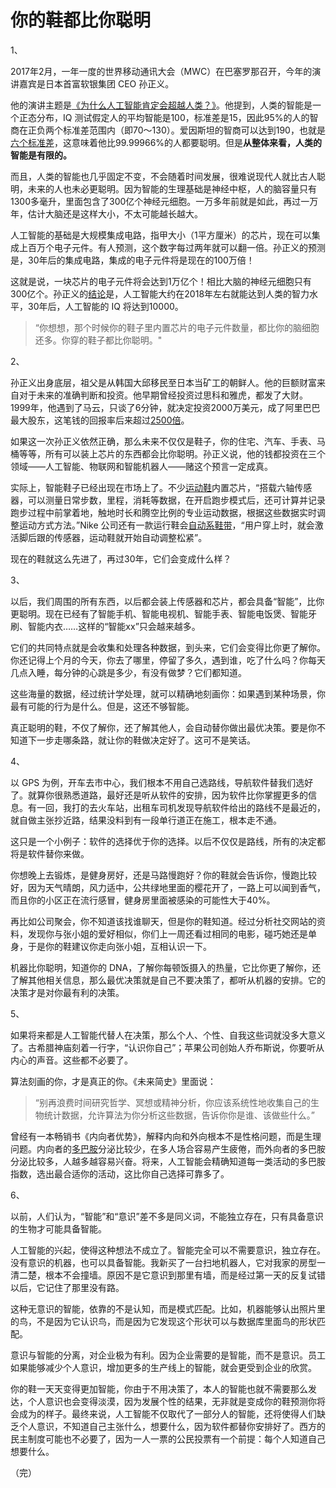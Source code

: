 # 你的鞋都比你聪明

1、

2017年2月，一年一度的世界移动通讯大会（MWC）在巴塞罗那召开，今年的演讲嘉宾是日本首富软银集团 CEO 孙正义。

他的演讲主题是[《为什么人工智能肯定会超越人类？》](http://tech.sina.com.cn/it/2017-02-28/doc-ifyavvsh7051757.shtml)。他提到，人类的智能是一个正态分布，IQ 测试假定人的平均智能是100，标准差是15，因此95%的人的智商在正负两个标准差范围内（即70～130）。爱因斯坦的智商可以达到190，也就是[六个标准差](https://baike.baidu.com/item/%E5%85%AD%E4%B8%AA%E6%A0%87%E5%87%86%E5%B7%AE)，这意味着他比99.99966%的人都要聪明。但是**从整体来看，人类的智能是有限的。**

而且，人类的智能也几乎固定不变，不会随着时间发展，很难说现代人就比古人聪明，未来的人也未必更聪明。因为智能的生理基础是神经中枢，人的脑容量只有1300多毫升，里面包含了300亿个神经元细胞。一万多年前就是如此，再过一万年，估计大脑还是这样大小，不太可能越长越大。

人工智能的基础是大规模集成电路，指甲大小（1平方厘米）的芯片，现在可以集成上百万个电子元件。有人预测，这个数字每过两年就可以翻一倍。孙正义的预测是，30年后的集成电路，集成的电子元件将是现在的100万倍！

这就是说，一块芯片的电子元件将会达到1万亿个！相比大脑的神经元细胞只有300亿个。孙正义的[结论](http://www.nbd.com.cn/articles/2017-07-29/1133397.html)是，人工智能大约在2018年左右就能达到人类的智力水平，30年后，人工智能的 IQ 将达到10000。

> “你想想，那个时候你的鞋子里内置芯片的电子元件数量，都比你的脑细胞还多。你穿的鞋子都比你聪明。"

2、

孙正义出身底层，祖父是从韩国大邱移民至日本当矿工的朝鲜人。他的巨额财富来自对于未来的准确判断和投资。他早期曾经投资过思科和雅虎，都发了大财。1999年，他遇到了马云，只谈了6分钟，就决定投资2000万美元，成了阿里巴巴最大股东，这笔钱的回报率后来超过[2500倍](http://tech.sina.com.cn/i/2014-09-19/18349625738.shtml)。

如果这一次孙正义依然正确，那么未来不仅仅是鞋子，你的住宅、汽车、手表、马桶等等，所有可以装上芯片的东西都会比你聪明。孙正义说，他的钱都投资在三个领域——人工智能、物联网和智能机器人——赌这个预言一定成真。

实际上，智能鞋子已经出现在市场上了。不少[运动鞋](http://wemedia.ifeng.com/13338445/wemedia.shtml)内置芯片，“搭载六轴传感器，可以测量日常步数，里程，消耗等数据，在开启跑步模式后，还可计算并记录跑步过程中前掌着地，触地时长和腾空比例的专业运动数据，根据这些数据实时调整运动方式方法。”Nike 公司还有一款运行鞋会[自动系鞋带](http://www.leesharing.com/2016/11/nike.html)，“用户穿上时，就会激活脚后跟的传感器，运动鞋就开始自动调整松紧”。

现在的鞋就这么先进了，再过30年，它们会变成什么样？

3、

以后，我们周围的所有东西，以后都会装上传感器和芯片，都会具备“智能”，比你更聪明。现在已经有了智能手机、智能电视机、智能手表、智能电饭煲、智能牙刷、智能内衣……这样的“智能xx”只会越来越多。

它们的共同特点就是会收集和处理各种数据，到头来，它们会变得比你更了解你。你还记得上个月的今天，你去了哪里，停留了多久，遇到谁，吃了什么吗？你每天几点入睡，每分钟的心跳是多少，有没有做梦？它们都知道。

这些海量的数据，经过统计学处理，就可以精确地刻画你：如果遇到某种场景，你最有可能的行为是什么。但是，这还不够智能。

真正聪明的鞋，不仅了解你，还了解其他人，会自动替你做出最优决策。要是你不知道下一步走哪条路，就让你的鞋做决定好了。这可不是笑话。

4、

以 GPS 为例，开车去市中心，我们根本不用自己选路线，导航软件替我们选好了。就算你很熟悉道路，最好还是听从软件的安排，因为软件比你掌握更多的信息。有一回，我打的去火车站，出租车司机发现导航软件给出的路线不是最近的，就自做主张抄近路，结果没料到有一段单行道正在施工，根本走不通。

这只是一个小例子：软件的选择优于你的选择。以后不仅仅是路线，所有的决定都将是软件替你来做。

你想晚上去锻炼，是健身房好，还是马路慢跑好？你的鞋就会告诉你，慢跑比较好，因为天气晴朗，风力适中，公共绿地里面的樱花开了，一路上可以闻到香气，而且你的小区正在流行感冒，健身房里面被感染的可能性大于40%。

再比如公司聚会，你不知道该找谁聊天，但是你的鞋知道。经过分析社交网站的资料，发现你与张小姐的爱好相似，你们上一周还看过相同的电影，碰巧她还是单身，于是你的鞋建议你走向张小姐，互相认识一下。

机器比你聪明，知道你的 DNA，了解你每顿饭摄入的热量，它比你更了解你，还了解其他相关信息，那么最优决策就是自己不要决策了，都听从机器的安排。它的决策才是对你最有利的决策。

5、

如果将来都是人工智能代替人在决策，那么个人、个性、自我这些词就没多大意义了。古希腊神庙刻着一行字，“认识你自己”；苹果公司创始人乔布斯说，你要听从内心的声音。这些都不必要了。

算法刻画的你，才是真正的你。《未来简史》里面说：

> “别再浪费时间研究哲学、冥想或精神分析，你应该系统性地收集自己的生物统计数据，允许算法为你分析这些数据，告诉你你是谁、该做些什么。”

曾经有一本畅销书《内向者优势》，解释内向和外向根本不是性格问题，而是生理问题。内向者的[多巴胺](https://baike.baidu.com/item/%E5%A4%9A%E5%B7%B4%E8%83%BA/62597)分泌比较少，在多人场合容易产生疲倦，而外向者的多巴胺分泌比较多，人越多越容易兴奋。将来，人工智能会精确知道每一类活动的多巴胺指数，选出最合适你的活动，这比你自己选择可靠多了。

6、

以前，人们认为，“智能”和“意识”差不多是同义词，不能独立存在，只有具备意识的生物才可能具备智能。

人工智能的兴起，使得这种想法不成立了。智能完全可以不需要意识，独立存在。没有意识的机器，也可以具备智能。我新买了一台扫地机器人，它对我家的房型一清二楚，根本不会撞墙。原因不是它意识到那里有墙，而是经过第一天的反复试错以后，它记住了那里没有路。

这种无意识的智能，依靠的不是认知，而是模式匹配。比如，机器能够认出照片里的鸟，不是因为它认识鸟，而是因为它发现这个形状可以与数据库里面鸟的形状匹配。

意识与智能的分离，对企业极为有利。因为企业需要的是智能，而不是意识。员工如果能够减少个人意识，增加更多的生产线上的智能，就会更受到企业的欣赏。

你的鞋一天天变得更加智能，你由于不用决策了，本人的智能也就不需要那么发达，个人意识也会变得淡漠，因为发展个性的结果，无非就是变成你的鞋预测你将会成为的样子。最终来说，人工智能不仅取代了一部分人的智能，还将使得人们缺乏个人意识，不知道自己主张什么，想要什么，因为软件都替你安排好了。西方的民主制度可能也不必要了，因为一人一票的公民投票有一个前提：每个人知道自己想要什么。

（完）